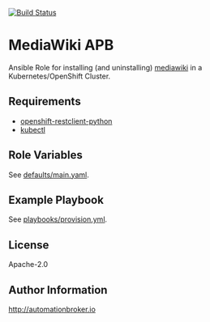 [![Build
Status](https://travis-ci.org/ansibleplaybookbundle/mediawiki-apb.svg?branch=master)](https://travis-ci.org/ansibleplaybookbundle/mediawiki-apb)

MediaWiki APB
=========

Ansible Role for installing (and uninstalling) [mediawiki](https://www.mediawiki.org/)
in a Kubernetes/OpenShift Cluster.

Requirements
------------

- [openshift-restclient-python](https://github.com/openshift/openshift-restclient-python)
- [kubectl](https://kubernetes.io/docs/tasks/tools/install-kubectl/)

Role Variables
--------------

See [defaults/main.yaml](defaults/main.yaml).

Example Playbook
----------------

See [playbooks/provision.yml](playbooks/provision.yml).

License
-------

Apache-2.0

Author Information
------------------

http://automationbroker.io
